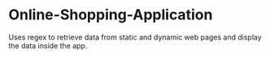 # Online-Shopping-Application
Uses regex to retrieve data from static and dynamic web pages and display the data inside the app.

